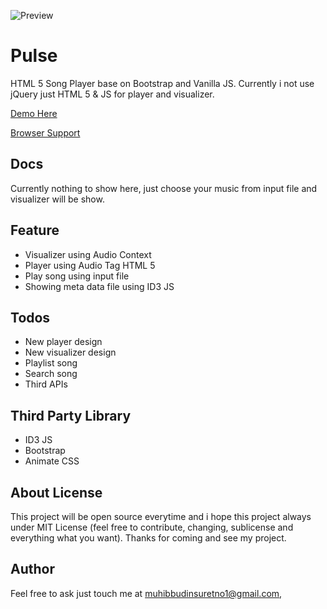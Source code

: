 ![Preview](https://muhibbudins.github.io/Pulse/previews.png)

# Pulse
HTML 5 Song Player base on Bootstrap and Vanilla JS. Currently i not use jQuery just HTML 5 & JS for player and visualizer.

[Demo Here](https://muhibbudins.github.io/Pulse/)

[Browser Support](http://caniuse.com/#feat=audio-api)

## Docs
Currently nothing to show here, just choose your music from input file and visualizer will be show.

## Feature
- Visualizer using Audio Context
- Player using Audio Tag HTML 5
- Play song using input file
- Showing meta data file using ID3 JS

## Todos
- New player design
- New visualizer design
- Playlist song
- Search song
- Third APIs

## Third Party Library
- ID3 JS
- Bootstrap
- Animate CSS

## About License
This project will be open source everytime and i hope this project always under MIT License (feel free to contribute, changing, sublicense and everything what you want). Thanks for coming and see my project.

## Author
Feel free to ask just touch me at [muhibbudinsuretno1@gmail.com](mailto:muhibbudinsuretno1@gmail.com),
